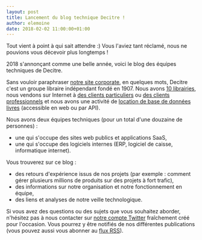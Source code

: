 ```yaml
---
layout: post
title: Lancement du blog technique Decitre !
author: elemoine
date: 2018-02-02 11:00:00+01:00
---
```


Tout vient à point à qui sait attendre :) Vous l'aviez tant réclamé, nous ne pouvions vous décevoir plus longtemps !

2018 s'annonçant comme une belle année, voici le blog des équipes techniques de Decitre.

Sans vouloir paraphraser [notre site corporate](https://www.decitre-corporate.com/), en quelques mots, Decitre c'est un 
groupe libraire indépendant fondé en 1907. Nous avons [10 librairies](https://www.decitre.fr/nos-librairies), nous vendons sur Internet à 
[des clients particuliers](https://www.decitre.fr/) ou [des clients professionnels](https://www.decitrepro.fr/) 
et nous avons une activité de [location de base de données livres](https://www.base-orb.fr/) (accessible en web ou par API).

Nous avons deux équipes techniques (pour un total d'une douzaine de personnes) :
* une qui s'occupe des sites web publics et applications SaaS,
* une qui s'occupe des logiciels internes (ERP, logiciel de caisse, informatique internet).

Vous trouverez sur ce blog :
* des retours d'expérience issus de nos projets (par exemple : comment gérer plusieurs millions de produits sur des projets à fort trafic),
* des informations sur notre organisation et notre fonctionnement en équipe,
* des liens et analyses de notre veille technologique.

Si vous avez des questions ou des sujets que vous souhaitez aborder, n'hésitez pas à nous contacter sur 
[notre compte Twitter](https://twitter.com/DecitreTech) fraîchement créé pour l'occasion. Vous pourrez y être 
notifiés de nos différentes publications (vous pouvez aussi vous abonner au [flux RSS](/feed.xml)).
